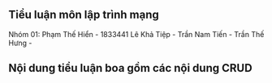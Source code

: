 ## Tiểu luận môn lập trình mạng

Nhóm 01:
Phạm Thế Hiển - 1833441
Lê Khả Tiệp - 
Trần Nam Tiến - 
Trần Thế Hưng - 

## Nội dung tiểu luận boa gồm các nội dung CRUD
